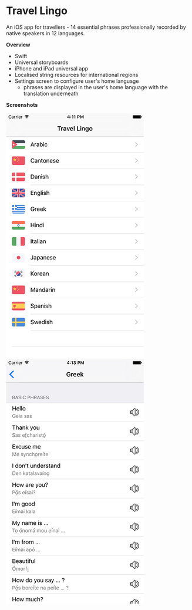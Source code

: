 Travel Lingo
=============

An iOS app for travellers - 14 essential phrases professionally recorded by native speakers in 12 languages.

**Overview**
- Swift
- Universal storyboards
- iPhone and iPad universal app
- Localised string resources for international regions
- Settings screen to configure user's home language
  * phrases are displayed in the user's home language with the translation underneath


**Screenshots**

![Languages](/screenshots/languages-screenshot.png?raw=true)  ![Greek Phrases](/screenshots/greek-phrases-screenshot.png?raw=true)
